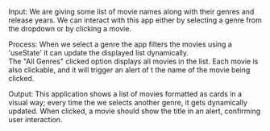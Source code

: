 Input: We are giving some list of movie names along with their genres and release years. We can interact with this app either by 
selecting a genre from the dropdown or by clicking a movie.

Process: When we select a genre the app filters the movies using a 'useState' it can update the displayed list dynamically.  
The "All Genres" clicked option displays all movies in the list. Each movie is also clickable, and it will trigger an alert of t
the name of the movie being clicked.

Output: This application shows a list of movies formatted as cards in a visual way; every time the we selects another genre, it
gets dynamically updated. When clicked, a movie should show the title in an alert, confirming user interaction.
